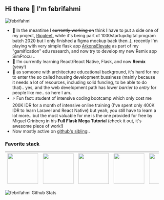 ## Hi there 👋 I'm febrifahmi
<img src="https://komarev.com/ghpvc/?username=febrifahmi" alt="febrifahmi">

- 🔭  In the meantime I ~~currently working on~~ think I have to put a side one of my project, [Rippleet](https://www.rippleet.com), while it's being part of 1000startupdigital program batch 2020 but I only finished a figma mockup back then..), recently I'm playing with very simple flask app [ArkonsElevate](https://arkonselevate.com) as part of my "gamification" edu research, and now try to develop my new Remix app SimProcu ..
- 🌱  I’m currently learning React/React Native, Flask, and now **Remix** (yeay!)
- 🤔  as someone with architecture educational background, it's hard for me to enter the so called housing development bussiness (mainly because it needs a lot of resources, including solid funding, to be able to do that).. yes, and the web development path has lower _barrier to entry_ for people like me.. so here I am..
- ⚡ Fun fact: student of intensive coding bootcamp which only cost me 200K IDR for a month of intensive online training (I've spent only 400K IDR to learn Laravel and React Native) but yeah, you still have to learn a lot more.. but the most valuable for me is the one provided for free by Miguel Grinberg in his **Full Flask Mega Tutorial** (check it out, it's awesome piece of work!)
- Now mostly active on [github's sibling](https://gitlab.com)..
<!--
**febrifahmi/febrifahmi** is a ✨ _special_ ✨ repository because its `README.md` (this file) appears on your GitHub profile.

Here are some ideas to get you started:

- 🔭 I’m currently working on ...
- 🌱 I’m currently learning ...
- 👯 I’m looking to collaborate on ...
- 🤔 I’m looking for help with ...
- 💬 Ask me about ...
- 📫 How to reach me: ...
- 😄 Pronouns: ...
- ⚡ Fun fact: ...

-->

### Favorite stack

|<img src="https://encrypted-tbn0.gstatic.com/images?q=tbn:ANd9GcRmL6GIUFo_Ak3gTEUgoDmIDIJpTLu4Logx3g&usqp=CAU" width=100px height=100px>|<img src="https://www.probytes.net/wp-content/uploads/2018/10/flask-logo-png-transparent.png" width=100px height=100px>|<img src="https://www.pngitem.com/pimgs/m/664-6644509_icon-react-js-logo-hd-png-download.png" width=100px height=100px>|<img src="https://upload.wikimedia.org/wikipedia/commons/thumb/b/b2/Bootstrap_logo.svg/1024px-Bootstrap_logo.svg.png" width=100px height=100px>|<img src="https://pbs.twimg.com/profile_images/1156727030827716608/gppZ606-_400x400.png" width=100px height=100px>|<img src="https://cdn.iconscout.com/icon/free/png-512/postgresql-11-1175122.png" width=100px height=100px>|
|:---:|:---:|:---:|:---:|:---:|:---:|


<img align="left" alt="febrifahmi Github Stats" src="https://github-readme-stats.vercel.app/api?username=febrifahmi&show_icons=true&hide_border=true" />
